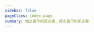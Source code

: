 ```yaml
---
sidebar: false
pageClass: index-page
summary: 知之者不如好之者，好之者不如乐之者
---
```

<template>
  <div>
    <div class="background-image-div">
      <img class="background-image" src="/assets/img/background.jpg"/>
      <div class="mask">
        <div class="aphorism">学习，什么时候都不晚</div>
      </div>
    </div>
    <div>
      <div class="product-list">
        <router-link class="product-link" v-for="product in products" :key="product.id" :to="product.route">
          <Product :logoUrl="product.logo" :title="product.title" :detail="product.detail"></Product>
        </router-link>
      </div>
    </div>
  </div>
</template>

<script>
  export default {
    data() {
      return {
        products: [
          {
            id: 1,
            logo: require('./word-card/logo.png'),
            title: '英语单词卡',
            detail: '专为3~8岁儿童打造的一款英语启蒙学习软件，从日常生活中学习英语',
            route: '/word-card/'
          },
          {
            id: 2,
            logo: require('./starry/logo.png'),
            title: 'Starry',
            detail: 'Group, manage and read your starred repositories on GitHub',
            route: '/starry/'
          }
        ]
      }
    }
  }
</script>

<style>
  .home-links a {
    margin-right: 1rem;
  }

  .background-image-div {
    width: 100%;
    height: min(30rem, 40vh);
    max-height: 50vw;
    overflow: hidden;
    position: relative;
    background-color: #153C47;
  }

  .background-image {
    width: 100%;
  }

  .mask {
    background-color: rgba(0, 0, 0, 0.4);
    width: 100%;
    height: 100%;
    position: absolute;
    top: 0;
    left: 0;
    right: 0;
    bottom: 0;
    display: flex;
    align-items: center;
    justify-content: center;
  }

  .aphorism {
    font-size: clamp(18px, 3vw, 32px);
    color: white;
    padding: 0 50px;
    font-weight: 500;
  }

  .product-list {
    width: 100%;
    margin-top: 50px;
    box-sizing: border-box;
    display: flex;
    justify-content: space-evenly;
    flex-wrap: wrap;
  }

  .product-list a {
    text-decoration: none;
  }

  .product-link {
    width: 30%;
    min-width: 300px;
  }

  .product-list a:hover {
    text-decoration: none !important;
  }
</style>
